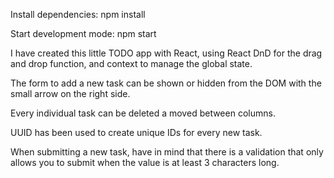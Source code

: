Install dependencies: npm install

Start development mode: npm start

I have created this little TODO app with React, using React DnD for the drag and drop function, and context to manage the global state.

The form to add a new task can be shown or hidden from the DOM with the small arrow on the right side.

Every individual task can be deleted a moved between columns.

UUID has been used to create unique IDs for every new task.

When submitting a new task, have in mind that there is a validation that only allows you to submit when the value is at least 3 characters long.
